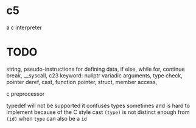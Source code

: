 # c5
a c interpreter

# TODO
string,
pseudo-instructions for defining data,
if else,
while for,
continue break,
__syscall,
c23 keyword: nullptr
variadic arguments,
type check,
pointer deref,
cast,
function pointer,
struct,
member access,

c preprocessor

typedef will not be supported
it confuses types sometimes
and is hard to implement because
of the C style cast `(type)` is not
distinct enough from `(id)` when
`type` can also be a `id`
